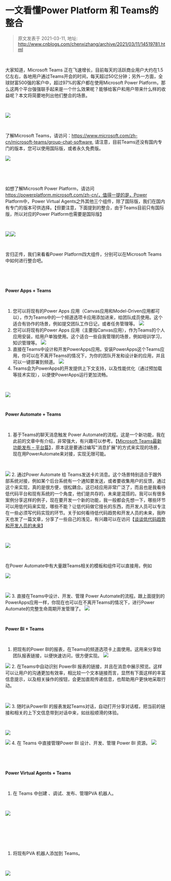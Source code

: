 # 一文看懂Power Platform 和 Teams的整合 
> 原文发表于 2021-03-11, 地址: http://www.cnblogs.com/chenxizhang/archive/2021/03/11/14519781.html 



 

大家知道，Microsoft Teams 正在飞速增长，目前每天的活跃商业用户大约在1.5亿左右，各地用户通过Teams开会的时间，每天超过50亿分钟；另外一方面，全球财富500强的客户中，超过97%的客户都在使用Microsoft Power Platform，那么这两个平台强强联手起来是一个什么效果呢？能够给客户和用户带来什么样的收益呢？本文将简要地列出他们整合的场景。



 

![](https://img2020.cnblogs.com/blog/9072/202103/9072-20210311182755336-1216186924.png)



 

了解Microsoft Teams，请访问：https://www.microsoft.com/zh-cn/microsoft-teams/group-chat-software, 请注意，目前Teams还没有国内专门的版本，您可以使用国际版，或者永久免费版。


![](https://img2020.cnblogs.com/blog/9072/202103/9072-20210311182757546-1216092512.png)



 


 

如想了解Microsoft Power Platform，请访问 https://powerplatform.microsoft.com/zh-cn/，值得一提的是，Power Platform中，Power Virtual Agents之外其他三个组件，除了国际版，我们在国内有专门的版本可供选择。【但要注意，下面提到的整合，由于Teams目前只有国际版，所以对应的Power Platform也需要是国际版】



 

![](https://img2020.cnblogs.com/blog/9072/202103/9072-20210311182758747-1835834118.png)![](https://img2020.cnblogs.com/blog/9072/202103/9072-20210311182759077-635796535.png)



 

言归正传，我们来看看Power Platform四大组件，分别可以在Microsoft Teams中如何进行整合吧。



 


 

**Power Apps + Teams**



 

1. 您可以将现有的Power Apps 应用（Canvas应用和Model-Driven应用都可以），作为Teams中的一个频道选项卡应用添加进来，给团队成员使用。这个适合有协作的场景，例如提交团队工作日记，或者任务管理等。
![](https://img2020.cnblogs.com/blog/9072/202103/9072-20210311182800051-1736026633.png)
2. 您可以将现有的Power Apps 应用（主要指Canvas应用），作为Teams的个人应用安装，给用户单独使用。这个适合一些自我管理的场景，例如培训学习，知识管理等。
![](https://img2020.cnblogs.com/blog/9072/202103/9072-20210311182800637-1565313832.png)
3. 直接在Teams中设计和开发PowerApps应用。安装PowerApps这个Teams应用，你可以在不离开Teams的情况下，为你的团队开发和设计新的应用，并且可以一键部署到频道。
![](https://img2020.cnblogs.com/blog/9072/202103/9072-20210311182801393-1494116350.png)
4. Teams会为PowerApps的开发提供上下文支持，以及性能优化（通过预加载等技术实现），以便使PowerApps运行更加流畅。

 

![](https://img2020.cnblogs.com/blog/9072/202103/9072-20210311182802008-870930573.png)


 

**Power Automate + Teams**



 

1. 基于Teams的聊天消息触发 Power Automate的流程。这是一个新功能，我在此前的文章中有介绍，非常强大，有兴趣可以参考。【[Microsoft Teams最新功能发布 – 平台篇](http://mp.weixin.qq.com/s?__biz=MzU0Njk2MjYxNw==&mid=2247483878&idx=1&sn=b6fe43f6062f39abebc7d054e9b0ea84&chksm=fb54ec30cc23652617576360353f6d63611f6d4a19eeb01e333b5cfc41f8c882ca8ba81f0ffe&scene=21)】，原本这是要通过编写"消息扩展"的方式来实现的场景，现在用PowerAutomate来对接，实现无限可能。

 

![](https://img2020.cnblogs.com/blog/9072/202103/9072-20210311182802763-1165903476.png)
2. 通过Power Automate 给 Teams发送卡片消息。这个场景特别适合于跟外部系统对接，例如某个后台系统有一个通知要发送，或者要收集用户的反馈，通过这个来实现，真的是很方便，很松耦合。这已经应用非常广泛了，而且也是我看待低代码平台和现有系统的一个角度，他们是共存的，未来是混搭的。我可以有很多案例分享这样的例子，现在要开发一个新的功能，我一般都会先想一下，哪些环节可以用低代码来实现，哪些不能？让低代码做它擅长的东西，而开发人员可以专注在一些必须写代码实现的环节。关于如何看待低代码趋势和开发人员的未来，我昨天也发了一篇文章，分享了一些自己的浅见，有兴趣可以在访问【[谈谈低代码趋势和开发人员的未来](https://mp.weixin.qq.com/s?__biz=MjM5ODEyNjE5OA==&mid=2455456590&idx=1&sn=bc150046d6d63cd26d534e4f6861c4bc&scene=21)】

 

![](https://img2020.cnblogs.com/blog/9072/202103/9072-20210311182803324-1645978246.png)



 

在Power Automate中有大量跟Teams相关的模板和组件可以直接用，例如


![](https://img2020.cnblogs.com/blog/9072/202103/9072-20210311182804268-1961579055.png)



 

![](https://img2020.cnblogs.com/blog/9072/202103/9072-20210311182804917-279499683.png)
3. 直接在Teams中设计、开发、管理 Power Automate的流程。跟上面提到的PowerApps应用一样，你现在也可以在不离开Teams的情况下，进行Power Automate的完整生命周期开发管理了。
![](https://img2020.cnblogs.com/blog/9072/202103/9072-20210311182805539-1423856743.png)


 

**Power BI + Teams**



 

1. 把现有的Power BI的报表，在Teams的频道选项卡上面使用。这用来分享给团队报表链接，以便快速访问，很方便实现。
![](https://img2020.cnblogs.com/blog/9072/202103/9072-20210311182805981-2012675590.png)


![](https://img2020.cnblogs.com/blog/9072/202103/9072-20210311182806430-638666309.png)
2. 在Teams中自动识别 PowerBI 报表的链接，并且在消息中展示预览。这样可以让用户的沟通更加有效率，相比较一个文本链接而言，显然有下面这样的丰富信息提示，以及相关操作的按钮，会更加直观传递信息，也帮助用户更快地采取行动。

 

![](https://img2020.cnblogs.com/blog/9072/202103/9072-20210311182807164-1760799293.png)
3. 随时从PowerBI 的报表发起Teams对话，自动打开分享对话框，把当前的链接和相关的上下文信息带到对话中来，如丝般顺滑的体验。

 

![](https://img2020.cnblogs.com/blog/9072/202103/9072-20210311182807557-1529493021.png)


![](https://img2020.cnblogs.com/blog/9072/202103/9072-20210311182808526-947812359.png)
4. 在 Teams 中直接管理Power BI 设计、开发、管理 Power BI 资源。
![](https://img2020.cnblogs.com/blog/9072/202103/9072-20210311182809860-1590066191.png)


 


 

**Power Virtual Agents + Teams**



 

1. 在 Teams 中创建 、调试、发布、管理PVA 机器人。

 

![](https://img2020.cnblogs.com/blog/9072/202103/9072-20210311182810570-1455380503.png)


 


 


 

1. 将现有PVA 机器人添加到 Teams。

 

![](https://img2020.cnblogs.com/blog/9072/202103/9072-20210311182811486-280775727.png)


 

